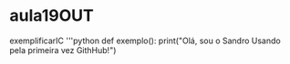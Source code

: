 # aula19OUT
exemplificarIC
'''python
def exemplo():
    print("Olá, sou o Sandro Usando pela primeira vez GithHub!")

